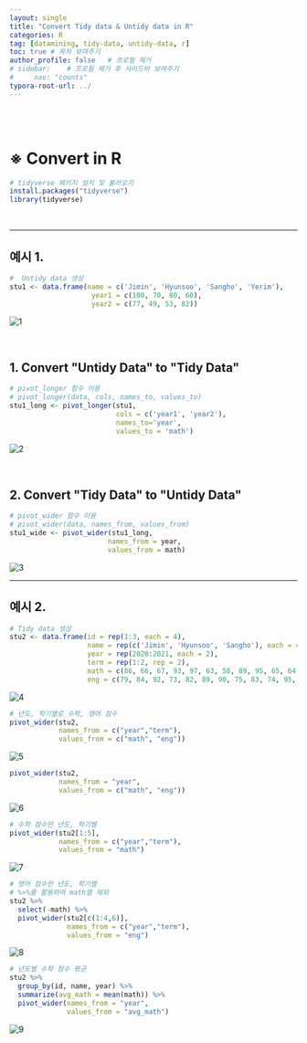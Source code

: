 ```yaml
---
layout: single
title: "Convert Tidy data & Untidy data in R"
categories: R
tag: [datamining, tidy-data, untidy-data, r]
toc: true # 목차 보여주기
author_profile: false   # 프로필 제거
# sidebar:    # 프로필 제거 후 사이드바 보여주기
#     nav: "counts"
typora-root-url: ../
---
```

<br><br>

# ※ Convert in R

```r
# tidyverse 패키지 설치 및 불러오기
install.packages("tidyverse")
library(tidyverse)
```

<br>

---

## 예시 1.

```r
#  Untidy data 생성
stu1 <- data.frame(name = c('Jimin', 'Hyunsoo', 'Sangho', 'Yerim'),
                    year1 = c(100, 70, 80, 60),
                    year2 = c(77, 49, 53, 82))
```

![1]({{site.url}}/images/2024-03-14-r-TidyUntidy/1.JPG)

<br>

## 1. Convert **"Untidy Data"** to **"Tidy Data"**
```r
# pivot_longer 함수 이용
# pivot_longer(data, cols, names_to, values_to)
stu1_long <- pivot_longer(stu1, 
                          cols = c('year1', 'year2'),
                          names_to='year', 
                          values_to = 'math')
```
![2]({{site.url}}/images/2024-03-14-r-TidyUntidy/2.JPG)

<br>

## 2. Convert **"Tidy Data"** to **"Untidy Data"**
```r
# pivot_wider 함수 이용
# pivot_wider(data, names_from, values_from)
stu1_wide <- pivot_wider(stu1_long,
                        names_from = year,
                        values_from = math)
```
![3]({{site.url}}/images/2024-03-14-r-TidyUntidy/3.JPG)

---

## 예시 2.

```r
# Tidy data 생성
stu2 <- data.frame(id = rep(1:3, each = 4),
                   name = rep(c('Jimin', 'Hyunsoo', 'Sangho'), each = 4),
                   year = rep(2020:2021, each = 2),
                   term = rep(1:2, rep = 2),
                   math = c(86, 66, 67, 93, 97, 63, 58, 89, 95, 65, 64, 60),
                   eng = c(79, 84, 92, 73, 82, 89, 90, 75, 83, 74, 95, 71))
```
![4]({{site.url}}/images/2024-03-14-r-TidyUntidy/4.JPG)

```r
# 년도, 학기별로 수학, 영어 점수
pivot_wider(stu2, 
            names_from = c("year","term"),
            values_from = c("math", "eng"))
```

![5]({{site.url}}/images/2024-03-14-r-TidyUntidy/5.JPG)

```r
pivot_wider(stu2, 
            names_from = "year",
            values_from = c("math", "eng"))
```

![6]({{site.url}}/images/2024-03-14-r-TidyUntidy/6.JPG)

```r
# 수학 점수만 년도, 학기별
pivot_wider(stu2[1:5], 
            names_from = c("year","term"),
            values_from = "math")
```

![7]({{site.url}}/images/2024-03-14-r-TidyUntidy/7.JPG)

```r
# 영어 점수만 년도, 학기별
# %>%를 활용하여 math열 제외
stu2 %>%
  select(-math) %>%
  pivot_wider(stu2[c(1:4,6)], 
              names_from = c("year","term"),
              values_from = "eng")
```

![8]({{site.url}}/images/2024-03-14-r-TidyUntidy/8.JPG)

```r
# 년도별 수학 점수 평균
stu2 %>%
  group_by(id, name, year) %>%
  summarize(avg_math = mean(math)) %>%
  pivot_wider(names_from = "year",
              values_from = "avg_math")
```
![9]({{site.url}}/images/2024-03-14-r-TidyUntidy/9.JPG)
